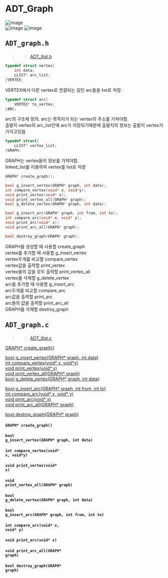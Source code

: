 # ADT_Graph  
![image](https://user-images.githubusercontent.com/43701183/48654149-e3cc5280-ea4d-11e8-9cec-972a719d60aa.png)  
![image](https://user-images.githubusercontent.com/43701183/48654156-ec248d80-ea4d-11e8-8c87-df3e674f72f8.png)
![image](https://user-images.githubusercontent.com/43701183/48654162-f3e43200-ea4d-11e8-9d25-04d051aaba94.png)  



## <pre>ADT_graph.h</pre>  
>>[ADT_llist.h](https://github.com/rlasanggus/Data-structure/tree/master/llist)  
```c
typedef struct vertex{
	int data;
	LLIST* arc_list;
}VERTEX;
```
VERTEX에서 다른 vertex로 연결되는 길인 arc들을  list로 저장.  
```c
typedef struct arc{
	VERTEX* to_vertex;
}ARC;
```  
arc의 구조체 정의. arc는 목적지가 되는 vertex의 주소를 가져야함.  
출발지 vertex의 arc_list안에 arc가 저장되기때문에 출발지의 정보는 출발지 vertex가 가지고있음  
```c
typedef struct{
	LLIST* vertex_list;	
}GRAPH;
```  
GRAPH는 vertex들의 정보를 가져야함.  
linked_list를 이용하여 vertex를 list로 저장  
```c
GRAPH* create_graph();

bool g_insert_vertex(GRAPH* graph, int data);
int compare_vertex(void* x, void*y);
void print_vertex(void* x);
void print_vertex_all(GRAPH* graph);
bool g_delete_vertex(GRAPH* graph, int data);

bool g_insert_arc(GRAPH* graph, int from, int to);
int compare_arc(void* x, void* y);
void print_arc(void* x);
void print_arc_all(GRAPH* graph);

bool destroy_graph(GRAPH* graph);
```
GRAPH를 생성할 때 사용할 create_graph  
vertex를 추가할 때 사용할 g_insert_vertex  
vertex두개를 비교할 compare_vertex  
vertex값을 출력할 print_vertex  
vertex들의 값을 모두 출력할 print_vertex_all  
vertex를 삭제할 g_delete_vertex  
arc를 추가할 때 사용할 g_insert_arc  
arc두개를 비교할 compare_arc  
arc값을 출력할 print_arc  
arc들의 값을 출력할 print_arc_all  
GRAPH를 삭제할 destroy_graph  


## <pre>ADT_graph.c</pre>  
>>[ADT_llist.c](https://github.com/rlasanggus/Data-structure/tree/master/llist)   


[GRAPH* create_graph()](https://github.com/rlasanggus/Data-structure/tree/master/graph#graph-create_graph)  

[bool g_insert_vertex(GRAPH* graph, int data)](https://github.com/rlasanggus/Data-structure/tree/master/graph#bool-g_insert_vertexgraph-graph-int-data)  
[int compare_vertex(void* x, void*y)](https://github.com/rlasanggus/Data-structure/tree/master/graph#int-compare_vertexvoid-x-voidy)  
[void print_vertex(void* x)](https://github.com/rlasanggus/Data-structure/tree/master/graph#void-print_vertexvoid-x)  
[void print_vertex_all(GRAPH* graph)](https://github.com/rlasanggus/Data-structure/tree/master/graph#void-print_vertex_allgraph-graph)  
[bool g_delete_vertex(GRAPH* graph, int data)](https://github.com/rlasanggus/Data-structure/tree/master/graph#bool-g_delete_vertexgraph-graph-int-data)  

[bool g_insert_arc(GRAPH* graph, int from, int to)](https://github.com/rlasanggus/Data-structure/tree/master/graph#bool-g_insert_arcgraph-graph-int-from-int-to)  
[int compare_arc(void* x, void* y)](https://github.com/rlasanggus/Data-structure/tree/master/graph#int-compare_arcvoid-x-void-y)  
[void print_arc(void* x)](https://github.com/rlasanggus/Data-structure/tree/master/graph#void-print_arcvoid-x)    
[void print_arc_all(GRAPH* graph)](https://github.com/rlasanggus/Data-structure/tree/master/graph#void-print_arc_allgraph-graph)  

[bool destroy_graph(GRAPH* graph)](https://github.com/rlasanggus/Data-structure/tree/master/graph#bool-destroy_graphgraph-graph)

#### <code>GRAPH* create_graph()</code>  
#### <code>bool g_insert_vertex(GRAPH* graph, int data)</code>  
#### <code>int compare_vertex(void* x, void*y)</code>  
#### <code>void print_vertex(void* x)</code>  
#### <code>void print_vertex_all(GRAPH* graph)</code>  
#### <code>bool g_delete_vertex(GRAPH* graph, int data)</code>  


#### <code>bool g_insert_arc(GRAPH* graph, int from, int to)</code>  
#### <code>int compare_arc(void* x, void* y)</code>  
#### <code>void print_arc(void* x)</code>  
#### <code>void print_arc_all(GRAPH* graph)</code>  

#### <code>bool destroy_graph(GRAPH* graph)</code>  
